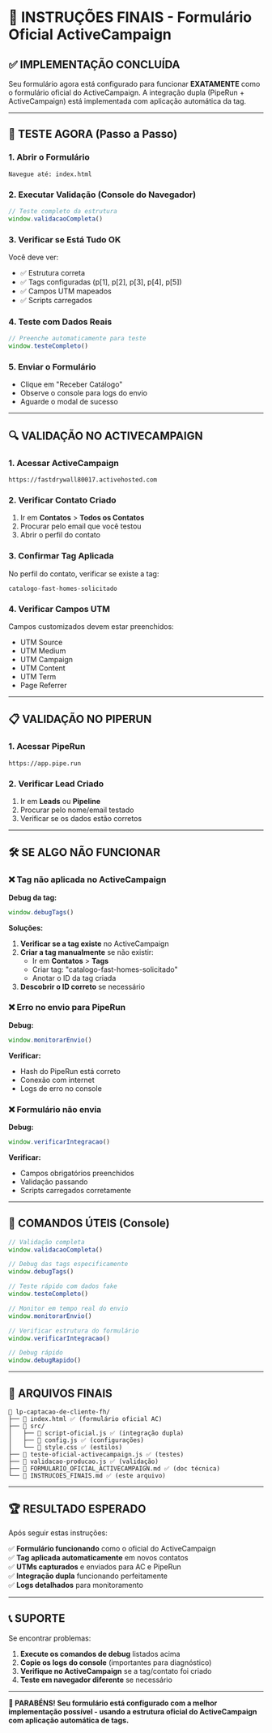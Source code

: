 # 🎯 INSTRUÇÕES FINAIS - Formulário Oficial ActiveCampaign

## ✅ IMPLEMENTAÇÃO CONCLUÍDA

Seu formulário agora está configurado para funcionar **EXATAMENTE** como o formulário oficial do ActiveCampaign. A integração dupla (PipeRun + ActiveCampaign) está implementada com aplicação automática da tag.

---

## 🚀 TESTE AGORA (Passo a Passo)

### 1. **Abrir o Formulário**
```
Navegue até: index.html
```

### 2. **Executar Validação (Console do Navegador)**
```javascript
// Teste completo da estrutura
window.validacaoCompleta()
```

### 3. **Verificar se Está Tudo OK**
Você deve ver:
- ✅ Estrutura correta
- ✅ Tags configuradas (p[1], p[2], p[3], p[4], p[5])
- ✅ Campos UTM mapeados
- ✅ Scripts carregados

### 4. **Teste com Dados Reais**
```javascript
// Preenche automaticamente para teste
window.testeCompleto()
```

### 5. **Enviar o Formulário**
- Clique em "Receber Catálogo"
- Observe o console para logs do envio
- Aguarde o modal de sucesso

---

## 🔍 VALIDAÇÃO NO ACTIVECAMPAIGN

### 1. **Acessar ActiveCampaign**
```
https://fastdrywall80017.activehosted.com
```

### 2. **Verificar Contato Criado**
1. Ir em **Contatos** > **Todos os Contatos**
2. Procurar pelo email que você testou
3. Abrir o perfil do contato

### 3. **Confirmar Tag Aplicada**
No perfil do contato, verificar se existe a tag:
```
catalogo-fast-homes-solicitado
```

### 4. **Verificar Campos UTM**
Campos customizados devem estar preenchidos:
- UTM Source
- UTM Medium  
- UTM Campaign
- UTM Content
- UTM Term
- Page Referrer

---

## 📋 VALIDAÇÃO NO PIPERUN

### 1. **Acessar PipeRun**
```
https://app.pipe.run
```

### 2. **Verificar Lead Criado**
1. Ir em **Leads** ou **Pipeline**
2. Procurar pelo nome/email testado
3. Verificar se os dados estão corretos

---

## 🛠️ SE ALGO NÃO FUNCIONAR

### ❌ **Tag não aplicada no ActiveCampaign**

**Debug da tag:**
```javascript
window.debugTags()
```

**Soluções:**
1. **Verificar se a tag existe** no ActiveCampaign
2. **Criar a tag manualmente** se não existir:
   - Ir em **Contatos** > **Tags**
   - Criar tag: "catalogo-fast-homes-solicitado"
   - Anotar o ID da tag criada
3. **Descobrir o ID correto** se necessário

### ❌ **Erro no envio para PipeRun**

**Debug:**
```javascript
window.monitorarEnvio()
```

**Verificar:**
- Hash do PipeRun está correto
- Conexão com internet
- Logs de erro no console

### ❌ **Formulário não envia**

**Debug:**
```javascript
window.verificarIntegracao()
```

**Verificar:**
- Campos obrigatórios preenchidos
- Validação passando
- Scripts carregados corretamente

---

## 🎯 COMANDOS ÚTEIS (Console)

```javascript
// Validação completa
window.validacaoCompleta()

// Debug das tags especificamente
window.debugTags()

// Teste rápido com dados fake
window.testeCompleto()

// Monitor em tempo real do envio
window.monitorarEnvio()

// Verificar estrutura do formulário
window.verificarIntegracao()

// Debug rápido
window.debugRapido()
```

---

## 📁 ARQUIVOS FINAIS

```
📁 lp-captacao-de-cliente-fh/
├── 📄 index.html ✅ (formulário oficial AC)
├── 📁 src/
│   ├── 📄 script-oficial.js ✅ (integração dupla)
│   ├── 📄 config.js ✅ (configurações)
│   └── 📄 style.css ✅ (estilos)
├── 📄 teste-oficial-activecampaign.js ✅ (testes)
├── 📄 validacao-producao.js ✅ (validação)
├── 📄 FORMULARIO_OFICIAL_ACTIVECAMPAIGN.md ✅ (doc técnica)
└── 📄 INSTRUCOES_FINAIS.md ✅ (este arquivo)
```

---

## 🏆 RESULTADO ESPERADO

Após seguir estas instruções:

✅ **Formulário funcionando** como o oficial do ActiveCampaign  
✅ **Tag aplicada automaticamente** em novos contatos  
✅ **UTMs capturados** e enviados para AC e PipeRun  
✅ **Integração dupla** funcionando perfeitamente  
✅ **Logs detalhados** para monitoramento  

---

## 📞 SUPORTE

Se encontrar problemas:

1. **Execute os comandos de debug** listados acima
2. **Copie os logs do console** (importantes para diagnóstico)
3. **Verifique no ActiveCampaign** se a tag/contato foi criado
4. **Teste em navegador diferente** se necessário

---

**🎉 PARABÉNS! Seu formulário está configurado com a melhor implementação possível - usando a estrutura oficial do ActiveCampaign com aplicação automática de tags.**
